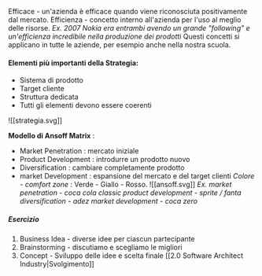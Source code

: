 Efficace - un'azienda è efficace quando viene riconosciuta positivamente dal mercato.
Efficienza - concetto interno all'azienda per l'uso al meglio delle risorse.
*Ex. 2007 Nokia era entrambi avendo un grande "following" e un'efficienza incredibile nella produzione dei prodotti*
Questi concetti si applicano in tutte le aziende, per esempio anche nella nostra scuola.
#### Elementi più importanti della Strategia: 
- Sistema di prodotto
- Target cliente
- Struttura dedicata
- Tutti gli elementi devono essere coerenti

![[strategia.svg]]

**Modello di Ansoff Matrix** : 
- Market Penetration : mercato iniziale
- Product Development : introdurre un prodotto nuovo
- Diversification : cambiare completamente prodotto
- market Development : espansione del mercato e del target clienti
*Colore - comfort zone* : Verde - Giallo - Rosso.
![[ansoff.svg]]
*Ex. 
market penetration - coca cola classic
product development - sprite / fanta
diversification - adez
market development - coca zero*

##### Esercizio
1) Business Idea - diverse idee per ciascun partecipante
2) Brainstorming - discutiamo e scegliamo le migliori
3) Concept - Sviluppo delle idee e scelta finale
	[[2.0 Software Architect Industry|Svolgimento]]
